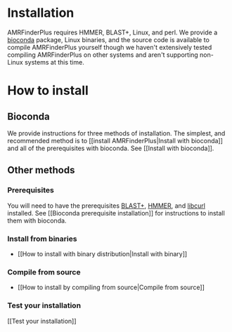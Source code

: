 # Installation

AMRFinderPlus requires HMMER, BLAST+, Linux, and perl. We provide a [bioconda](https://bioconda.github.io/) package, Linux binaries, and the source code is available to compile AMRFinderPlus yourself though we haven't extensively tested compiling AMRFinderPlus on other systems and aren't supporting non-Linux systems at this time.

# How to install

## Bioconda

We provide instructions for three methods of installation. The simplest, and recommended method is to [[install AMRFinderPlus|Install with bioconda]] and all of the prerequisites with bioconda. See [[Install with bioconda]].

## Other methods

### Prerequisites

You will need to have the prerequisites [BLAST+](https://www.ncbi.nlm.nih.gov/books/NBK279690/), [HMMER](http://hmmer.org/), and [libcurl](https://curl.haxx.se/libcurl/) installed. See [[Bioconda prerequisite installation]] for instructions to install them with bioconda.

### Install from binaries
- [[How to install with binary distribution|Install with binary]] 
### Compile from source
- [[How to install by compiling from source|Compile from source]]  
### Test your installation
 [[Test your installation]]  



